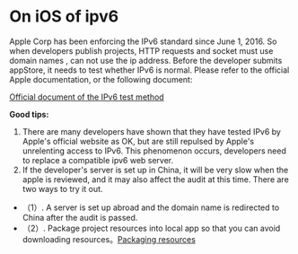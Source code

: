 
# On iOS of ipv6
Apple Corp has been enforcing the IPv6 standard since June 1, 2016. So when developers publish projects, HTTP requests and socket must use domain names , can not use the ip address.
Before the developer submits appStore, it needs to test whether IPv6 is normal. Please refer to the official Apple documentation, or the following document:
  

[Official document of the IPv6 test method](https://developer.apple.com/library/mac/documentation/NetworkingInternetWeb/Conceptual/NetworkingOverview/UnderstandingandPreparingfortheIPv6Transition/UnderstandingandPreparingfortheIPv6Transition.html#//apple_ref/doc/uid/TP40010220-CH213-SW1)  


**Good tips:**  
1. There are many developers have shown that they have tested IPv6 by Apple's official website as OK, but are still repulsed by Apple's unrelenting access to IPv6. This phenomenon occurs, developers need to replace a compatible ipv6 web server.  
2. If the developer's server is set up in China, it will be very slow when the apple is reviewed, and it may also affect the audit at this time. There are two ways to try it out.
*    （1）. A server is set up abroad and the domain name is redirected to China after the audit is passed.
*    （2）. Package project resources into local app so that you can avoid downloading resources。[Packaging resources](http://ldc.layabox.com/doc/?nav=en-as-5-2-0)



